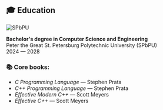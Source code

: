 ## 🎓 Education

![SPbPU](https://img.shields.io/badge/Saint%20Petersburg%20Polytechnic%20University-2E8B57?style=for-the-badge&logo=graduation-cap&logoColor=white)

**Bachelor's degree in Computer Science and Engineering**  
Peter the Great St. Petersburg Polytechnic University (SPbPU)  
2024 — 2028

### 📚 Core books:

- *C Programming Language* — Stephen Prata  
- *C++ Programming Language* — Stephen Prata  
- *Effective Modern C++* — Scott Meyers  
- *Effective C++* — Scott Meyers


<!--
**nurofenchik/nurofenchik** is a ✨ _special_ ✨ repository because its `README.md` (this file) appears on your GitHub profile.

Here are some ideas to get you started:

- 🔭 I’m currently working on ...
- 🌱 I’m currently learning ...
- 👯 I’m looking to collaborate on ...
- 🤔 I’m looking for help with ...
- 💬 Ask me about ...
- 📫 How to reach me: ...
- 😄 Pronouns: ...
- ⚡ Fun fact: ...
-->
